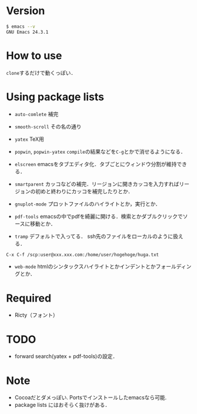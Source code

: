 # Version

```bash
$ emacs --v
GNU Emacs 24.3.1
```

# How to use
`clone`するだけで動くっぽい．

# Using package lists
- `auto-comlete`
補完

- `smooth-scroll`
その名の通り

- `yatex`
TeX用

- `popwin`, `popwin-yatex`
`compile`の結果などを`C-g`とかで消せるようになる．

- `elscreen`
emacsをタブエディタ化．タブごとにウィンドウ分割が維持できる．

- `smartparent`
カッコなどの補完．リージョンに開きカッコを入力すればリージョンの初めと終わりにカッコを補完したりとか．

- `gnuplot-mode`
プロットファイルのハイライトとか，実行とか．

- `pdf-tools`
emacsの中でpdfを綺麗に開ける．検索とかダブルクリックでソースに移動とか．

- `tramp`
デフォルトで入ってる．
ssh先のファイルをローカルのように扱える．

```bash
C-x C-f /scp:user@xxx.xxx.com:/home/user/hogehoge/huga.txt
```

- `web-mode`
htmlのシンタックスハイライトとかインデントとかフォールディングとか．

# Required
- Ricty（フォント）

# TODO
- forward search(yatex + pdf-tools)の設定．

# Note
- Cocoaだとダメっぽい. Portsでインストールしたemacsなら可能.
- package lists にはおそらく抜けがある．
